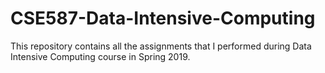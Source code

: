 # CSE587-Data-Intensive-Computing
This repository contains all the assignments that I performed during Data Intensive Computing course in Spring 2019.
